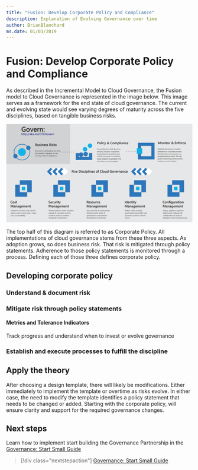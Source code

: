 ```yaml
---
title: "Fusion: Develop Corporate Policy and Compliance"
description: Explanation of Evolving Governance over time
author: BrianBlanchard
ms.date: 01/03/2019
---
```


# Fusion: Develop Corporate Policy and Compliance

As described in the Incremental Model to Cloud Governance, the Fusion model to Cloud Governance is represented in the image below. This image serves as a framework for the end state of cloud governance. The current and evolving state would see varying degrees of maturity across the five disciplines, based on tangible business risks.

![Fusion model to Cloud Governance](../_images/operational-transformation-govern-highres.png)

The top half of this diagram is referred to as Corporate Policy. All implementations of cloud governance stems from these three aspects. As adoption grows, so does business risk. That risk is mitigated through policy statements. Adherence to those policy statements is monitored through a process. Defining each of those three defines corporate policy.

## Developing corporate policy

### Understand & document risk

### Mitigate risk through policy statements

#### Metrics and Tolerance Indicators

Track progress and understand when to invest or evolve governance

### Establish and execute processes to fulfill the discipline

## Apply the theory

After choosing a design template, there will likely be modifications. Either immediately to implement the template or overtime as risks evolve.
In either case, the need to modify the template identifies a policy statement that needs to be changed or added. Starting with the corporate policy, will ensure clarity and support for the required governance changes.

## Next steps

Learn how to implement start building the Governance Partnership in the [Governance: Start Small Guide](./start-small.md)
> [!div class="nextstepaction"]
> [Governance: Start Small Guide](./start-small.md)